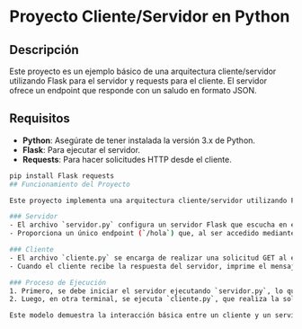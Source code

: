 # Proyecto Cliente/Servidor en Python

## Descripción
Este proyecto es un ejemplo básico de una arquitectura cliente/servidor utilizando Flask para el servidor y requests para el cliente. El servidor ofrece un endpoint que responde con un saludo en formato JSON.

## Requisitos
- **Python**: Asegúrate de tener instalada la versión 3.x de Python.
- **Flask**: Para ejecutar el servidor.
- **Requests**: Para hacer solicitudes HTTP desde el cliente.


```bash
pip install Flask requests
## Funcionamiento del Proyecto

Este proyecto implementa una arquitectura cliente/servidor utilizando Flask como framework para el servidor y la biblioteca `requests` para el cliente. 

### Servidor
- El archivo `servidor.py` configura un servidor Flask que escucha en el puerto 5000.
- Proporciona un único endpoint (`/hola`) que, al ser accedido mediante una solicitud GET, devuelve un mensaje en formato JSON: `{"mensaje": "¡Hola, mundo!"}`.

### Cliente
- El archivo `cliente.py` se encarga de realizar una solicitud GET al endpoint del servidor.
- Cuando el cliente recibe la respuesta del servidor, imprime el mensaje en la consola.

### Proceso de Ejecución
1. Primero, se debe iniciar el servidor ejecutando `servidor.py`, lo que permite que el servidor comience a escuchar solicitudes.
2. Luego, en otra terminal, se ejecuta `cliente.py`, que realiza la solicitud al servidor y muestra la respuesta.

Este modelo demuestra la interacción básica entre un cliente y un servidor, ilustrando cómo se pueden comunicar y compartir información a través de solicitudes HTTP.

